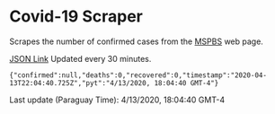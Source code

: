 # Covid-19 Scraper

Scrapes the number of confirmed cases from the [MSPBS](https://www.mspbs.gov.py/covid-19.php) web page.

[JSON Link](https://jmayalag.github.io/covid19-scrape/cases.json)
Updated every 30 minutes.
```
{"confirmed":null,"deaths":0,"recovered":0,"timestamp":"2020-04-13T22:04:40.725Z","pyt":"4/13/2020, 18:04:40 GMT-4"}
```
Last update (Paraguay Time): 4/13/2020, 18:04:40 GMT-4